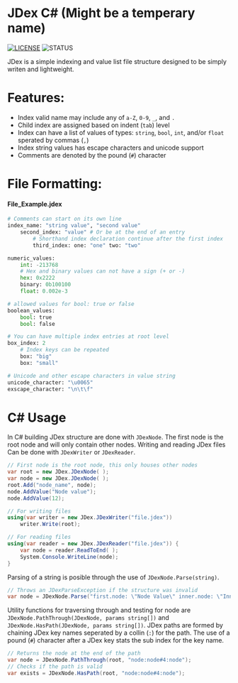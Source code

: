 # JDex C# (Might be a temperary name)

[![LICENSE](https://img.shields.io/github/license/jplee95/JDex)](LICENSE)
![STATUS](https://img.shields.io/github/actions/workflow/status/jplee95/JDex/dotnet.yml)

JDex is a simple indexing and value list file structure designed to be simply writen and lightweight.

# Features:

* Index valid name may include any of `a-Z`, `0-9`, `_`, and `.`
* Child index are assigned based on indent (`tab`) level
* Index can have a list of values of types: `string`, `bool`, `int`, and/or `float` sperated by commas (`,`)
* Index string values has escape characters and unicode support
* Comments are denoted by the pound (`#`) character

# File Formatting:

#### File_Example.jdex

<!-- NOTE: Borrowing py syntax highlighting for comments -->
``` py
# Comments can start on its own line
index_name: "string value", "second value"
    second_index: "value" # Or be at the end of an entry
        # Shorthand index declaration continue after the first index
        third_index: one: "one" two: "two"

numeric_values:
    int: -213768
    # Hex and binary values can not have a sign (+ or -)
    hex: 0x2222
    binary: 0b100100
    float: 0.002e-3

# allowed values for bool: true or false
boolean_values:
    bool: true
    bool: false

# You can have multiple index entries at root level
box_index: 2
    # Index keys can be repeated
    box: "big"
    box: "small"

# Unicode and other escape characters in value string
unicode_character: "\u0065"
exscape_character: "\n\t\f"
```

# C# Usage
In C# building JDex structure are done with `JDexNode`. The first node is the root node and will only contain other nodes. Writing and reading JDex files Can be done with `JDexWriter` or `JDexReader`.

``` c#
// First node is the root node, this only houses other nodes
var root = new JDex.JDexNode( );
var node = new JDex.JDexNode( );
root.Add("node_name", node);
node.AddValue("Node value");
node.AddValue(12);

// For writing files
using(var writer = new JDex.JDexWriter("file.jdex"))
    writer.Write(root);

// For reading files
using(var reader = new JDex.JDexReader("file.jdex")) {
    var node = reader.ReadToEnd( );
    System.Console.WriteLine(node);
}
```

Parsing of a string is posible through the use of `JDexNode.Parse(string)`.

``` c#
// Throws an JDexParseException if the structure was invalid
var node = JDexNode.Parse("first.node: \"Node Value\" inner.node: \"Inner Node Value\"");
```

Utility functions for traversing through and testing for node are `JDexNode.PathThrough(JDexNode, params string[])` and `JDexNode.HasPath(JDexNode, params string[])`. JDex paths are formed by chaining JDex key names seperated by a collin (`:`) for the path. The use of a pound (`#`) character after a JDex key stats the sub index for the key name.

``` c#
// Returns the node at the end of the path
var node = JDexNode.PathThrough(root, "node:node#4:node");
// Checks if the path is valid
var exists = JDexNode.HasPath(root, "node:node#4:node");
```
